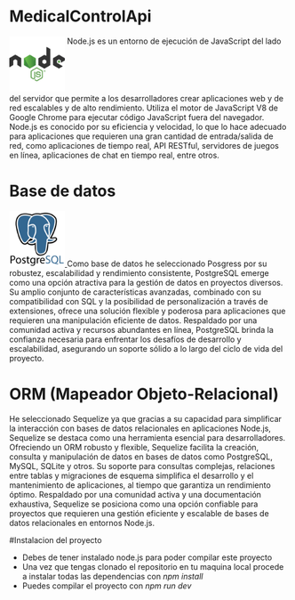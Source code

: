 # MedicalControlApi

<p>
    <a href="https://nodejs.org" target="_blank" rel="noreferrer" style="display: inline-block; vertical-align: top;">
        <img src="https://raw.githubusercontent.com/devicons/devicon/master/icons/nodejs/nodejs-original-wordmark.svg" alt="nodejs" width="100" height="100" style="float: center; margin-right: 10px, margin-bottom: 20px;"/>
    </a>
    Node.js es un entorno de ejecución de JavaScript del lado del servidor que permite a los desarrolladores crear aplicaciones web y de red escalables y de alto rendimiento. Utiliza el motor de JavaScript V8 de Google Chrome para ejecutar código JavaScript fuera del navegador. Node.js es conocido por su eficiencia y velocidad, lo que lo hace adecuado para aplicaciones que requieren una gran cantidad de entrada/salida de red, como aplicaciones de tiempo real, API RESTful, servidores de juegos en línea, aplicaciones de chat en tiempo real, entre otros.
</p>


# Base de datos
<p>
    <a href="https://www.postgresql.org" target="_blank" rel="noreferrer"> 
        <img src="https://raw.githubusercontent.com/devicons/devicon/master/icons/postgresql/postgresql-original-wordmark.svg" alt="postgresql" width="100" height="100"/> 
    </a>
    Como base de datos he seleccionado Posgress por su robustez, escalabilidad y rendimiento consistente, PostgreSQL emerge como una opción atractiva para la gestión de datos en proyectos diversos. Su amplio conjunto de características avanzadas, combinado con su compatibilidad con SQL y la posibilidad de personalización a través de extensiones, ofrece una solución flexible y poderosa para aplicaciones que requieren una manipulación eficiente de datos. Respaldado por una comunidad activa y recursos abundantes en línea, PostgreSQL brinda la confianza necesaria para enfrentar los desafíos de desarrollo y escalabilidad, asegurando un soporte sólido a lo largo del ciclo de vida del proyecto.
</p>

# ORM (Mapeador Objeto-Relacional)


He seleccionado Sequelize ya que gracias a su capacidad para simplificar la interacción con bases de datos relacionales en aplicaciones Node.js, Sequelize se destaca como una herramienta esencial para desarrolladores. Ofreciendo un ORM robusto y flexible, Sequelize facilita la creación, consulta y manipulación de datos en bases de datos como PostgreSQL, MySQL, SQLite y otros. Su soporte para consultas complejas, relaciones entre tablas y migraciones de esquema simplifica el desarrollo y el mantenimiento de aplicaciones, al tiempo que garantiza un rendimiento óptimo. Respaldado por una comunidad activa y una documentación exhaustiva, Sequelize se posiciona como una opción confiable para proyectos que requieren una gestión eficiente y escalable de bases de datos relacionales en entornos Node.js.


#Instalacion del proyecto 

- Debes de tener instalado node.js para poder compilar este proyecto
- Una vez que tengas clonado el repositorio en tu maquina local procede a instalar todas las dependencias con *npm install*
- Puedes compilar el proyecto con *npm run dev*

